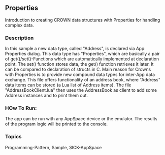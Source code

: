 ## Properties
Introduction to creating CROWN data structures with Properties for handling complex data.

### Description
In this sample a new data type, called "Address", is declared via App Properties dialog.
This data type has "Properties", which are basically a pair of get()/set()-Functions
which are automatically implemented at declaration point. The set() function stores
data, the get() function retrieves it later. It can be compared to declaration of
structs in C. Main reason for Crowns with Properties is to provide new compound
data types for inter-App data exchange. This file offers functionality of an
address book, where "Address" data items can be stored (a Lua list of Address items).
The file "AddressBookClient.lua" then uses the AddressBook as client to add some
Address instances and to print them out.

### HOw To Run:
The app can be run with any AppSpace device or the emulator.
The results of the program logic will be printed to the console.

### Topics
Programming-Pattern, Sample, SICK-AppSpace